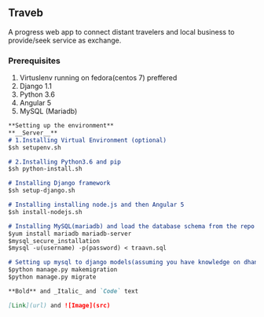 ## Traveb

A progress web app to connect distant travelers and local business to provide/seek service as exchange.

### Prerequisites
1. Virtuslenv running on fedora(centos 7) preffered
2. Django 1.1
3. Python 3.6
4. Angular 5
5. MySQL (Mariadb)

```markdown
**Setting up the environment**
**__Server__**
# 1.Installing Virtual Environment (optional)
$sh setupenv.sh

# 2.Installing Python3.6 and pip
$sh python-install.sh

# Installing Django framework
$sh setup-django.sh

# Installing installing node.js and then Angular 5
$sh install-nodejs.sh

# Installing MySQL(mariadb) and load the database schema from the repo
$yum install mariadb mariadb-server
$mysql_secure_installation
$mysql -u(username) -p(password) < traavn.sql

# Setting up mysql to django models(assuming you have knowledge on dhango manage functionalities)
$python manage.py makemigration
$python manage.py migrate

**Bold** and _Italic_ and `Code` text

[Link](url) and ![Image](src)
```
